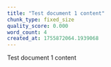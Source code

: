 ```yaml
---
title: "Test document 1 content"
chunk_type: fixed_size
quality_score: 0.000
word_count: 4
created_at: 1755872064.1939068
---
```


Test document 1 content